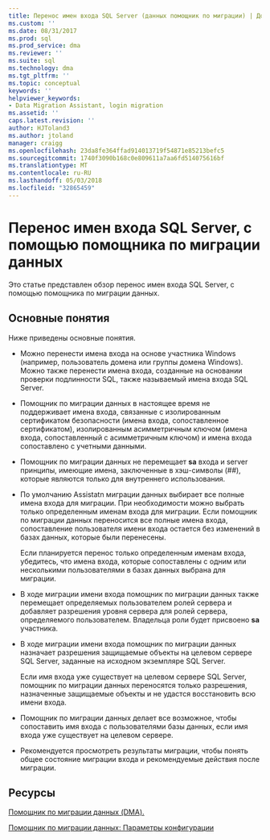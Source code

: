 ```yaml
---
title: Перенос имен входа SQL Server (данных помощник по миграции) | Документы Microsoft
ms.custom: ''
ms.date: 08/31/2017
ms.prod: sql
ms.prod_service: dma
ms.reviewer: ''
ms.suite: sql
ms.technology: dma
ms.tgt_pltfrm: ''
ms.topic: conceptual
keywords: ''
helpviewer_keywords:
- Data Migration Assistant, login migration
ms.assetid: ''
caps.latest.revision: ''
author: HJToland3
ms.author: jtoland
manager: craigg
ms.openlocfilehash: 23da8fe364ffad914013719f54871e85213befc5
ms.sourcegitcommit: 1740f3090b168c0e809611a7aa6fd514075616bf
ms.translationtype: MT
ms.contentlocale: ru-RU
ms.lasthandoff: 05/03/2018
ms.locfileid: "32865459"
---
```

# <a name="migrating-sql-server-logins-using-data-migration-assistant"></a>Перенос имен входа SQL Server, с помощью помощника по миграции данных

Это статье представлен обзор перенос имен входа SQL Server, с помощью помощника по миграции данных. 

## <a name="key-concepts"></a>Основные понятия
Ниже приведены основные понятия.

- Можно перенести имена входа на основе участника Windows (например, пользователь домена или группы домена Windows). Можно также перенести имена входа, созданные на основании проверки подлинности SQL, также называемый имена входа SQL Server.

- Помощник по миграции данных в настоящее время не поддерживает имена входа, связанные с изолированным сертификатом безопасности (имена входа, сопоставленное сертификатом), изолированным асимметричным ключом (имена входа, сопоставленный с асимметричным ключом) и имена входа сопоставлено с учетными данными.

- Помощник по миграции данных не перемещает **sa** входа и server принципы, имеющие имена, заключенные в хэш-символы (\#\#), которые являются только для внутреннего использования.

- По умолчанию Assistatn миграции данных выбирает все полные имена входа для миграции. При необходимости можно выбрать только определенным именам входа для миграции. Если помощник по миграции данных переносится все полные имена входа, сопоставление пользователя имени входа остается без изменений в базах данных, которые были перенесены. 

  Если планируется перенос только определенным именам входа, убедитесь, что имена входа, которые сопоставлены с одним или несколькими пользователями в базах данных выбрана для миграции.

- В ходе миграции имени входа помощник по миграции данных также перемещает определяемых пользователем ролей сервера и добавляет разрешения уровня сервера для ролей сервера, определяемого пользователем. Владельца роли будет присвоено **sa** участника.

- В ходе миграции имени входа помощник по миграции данных назначает разрешения защищаемые объекты на целевом сервере SQL Server, заданные на исходном экземпляре SQL Server. 

  Если имя входа уже существует на целевом сервере SQL Server, помощник по миграции данных переносятся только разрешения, назначенные защищаемые объекты и не удастся восстановить всю имени входа.

- Помощник по миграции данных делает все возможное, чтобы сопоставить имя входа с пользователями базы данных, если имя входа уже существует на целевом сервере.

- Рекомендуется просмотреть результаты миграции, чтобы понять общее состояние миграции входа и рекомендуемые действия после миграции.

## <a name="resources"></a>Ресурсы

[Помощник по миграции данных (DMA).](../dma/dma-overview.md)

[Помощник по миграции данных: Параметры конфигурации](../dma/dma-configurationsettings.md)
